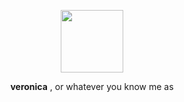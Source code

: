 <p align="center">
  <img width="100" src=https://64.media.tumblr.com/fb1564764cb98a1d2f58f5aeb00e32a0/61abe78a89c61ee5-2b/s250x400/2530d54d052f5a6264ae971f198727c966eba3dd.pnj>
</p>

<p align="center">
<strong>veronica</strong> , or whatever you know me as
</p>
